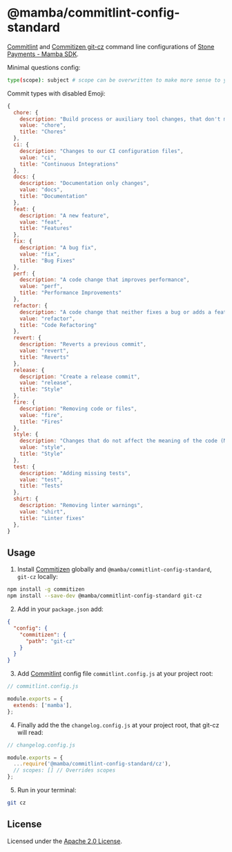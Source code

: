 # @mamba/commitlint-config-standard

[Commitlint](https://commitlint.js.org) and [Commitizen git-cz](https://github.com/streamich/git-cz)
command line configurations of [Stone Payments - Mamba SDK](https://mambasdk-docs.stone.com.br).

Minimal questions config:

```bash
type(scope): subject # scope can be overwritten to make more sense to your project, see step 4...
```

Commit types with disabled Emoji:

```js
{
  chore: {
    description: "Build process or auxiliary tool changes, that don't modify src or test files",
    value: "chore",
    title: "Chores"
  },
  ci: {
    description: "Changes to our CI configuration files",
    value: "ci",
    title: "Continuous Integrations"
  },
  docs: {
    description: "Documentation only changes",
    value: "docs",
    title: "Documentation"
  },
  feat: {
    description: "A new feature",
    value: "feat",
    title: "Features"
  },
  fix: {
    description: "A bug fix",
    value: "fix",
    title: "Bug Fixes"
  },
  perf: {
    description: "A code change that improves performance",
    value: "perf",
    title: "Performance Improvements"
  },
  refactor: {
    description: "A code change that neither fixes a bug or adds a feature",
    value: "refactor",
    title: "Code Refactoring"
  },
  revert: {
    description: "Reverts a previous commit",
    value: "revert",
    title: "Reverts"
  },
  release: {
    description: "Create a release commit",
    value: "release",
    title: "Style"
  },
  fire: {
    description: "Removing code or files",
    value: "fire",
    title: "Fires"
  },
  style: {
    description: "Changes that do not affect the meaning of the code (Markup, white-space, formatting, missing semi-colons...)",
    value: "style",
    title: "Style"
  },
  test: {
    description: "Adding missing tests",
    value: "test",
    title: "Tests"
  },
  shirt: {
    description: "Removing linter warnings",
    value: "shirt",
    title: "Linter fixes"
  },
}
```

## Usage

1. Install [Commitizen](https://github.com/commitizen/cz-cli) globally and
   `@mamba/commitlint-config-standard`, `git-cz` locally:

```bash
npm install -g commitizen
npm install --save-dev @mamba/commitlint-config-standard git-cz
```

2. Add in your `package.json` add:

```json
{
  "config": {
    "commitizen": {
      "path": "git-cz"
    }
  }
}
```

3. Add [Commitlint](https://commitlint.js.org) config file `commitlint.config.js` at your project
   root:

```js
// commitlint.config.js

module.exports = {
  extends: ['mamba'],
};
```

4. Finally add the the `changelog.config.js` at your project root, that git-cz will read:

```js
// changelog.config.js

module.exports = {
  ...require('@mamba/commitlint-config-standard/cz'),
  // scopes: [] // Overrides scopes
};
```

5. Run in your terminal:

```bash
git cz
```

## License

Licensed under the [Apache 2.0 License](/LICENSE).
